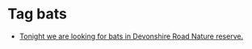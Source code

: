 <!--
title: Tag bats
date: 2020-06-28T14:38:48.314Z
tags:
-->
# Tag bats

 * [Tonight we are looking for bats in Devonshire Road Nature reserve.](98653184862.md)